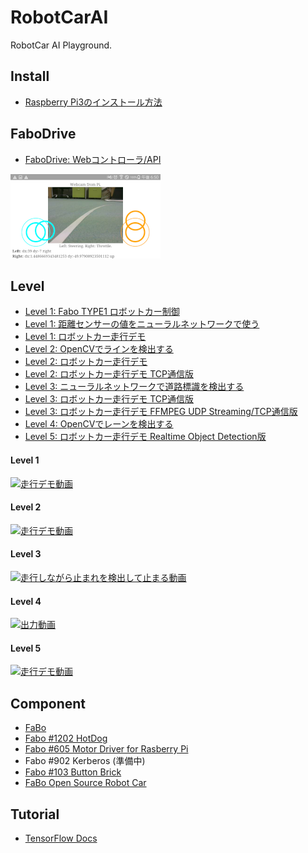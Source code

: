 # RobotCarAI

RobotCar AI Playground.

## Install
* [Raspberry Pi3のインストール方法](./00.install_raspberry_pi3)

## FaboDrive
* [FaboDrive: Webコントローラ/API](./01.fabodrive/)

![](./01.fabodrive/document/controller-small.png)<br>

## Level
* [Level 1: Fabo TYPE1 ロボットカー制御](./02.level1_car/)
* [Level 1: 距離センサーの値をニューラルネットワークで使う](./03.level1_sensors/)
* [Level 1: ロボットカー走行デモ](./04.level1_demo/)
* [Level 2: OpenCVでラインを検出する](./05.level2_lane_detection/)
* [Level 2: ロボットカー走行デモ](./06.level2_demo)
* [Level 2: ロボットカー走行デモ TCP通信版](./07.level2_demo_socket)
* [Level 3: ニューラルネットワークで道路標識を検出する](./08.level3_object_detection)
* [Level 3: ロボットカー走行デモ TCP通信版](./09.level3_demo_socket)
* [Level 3: ロボットカー走行デモ FFMPEG UDP Streaming/TCP通信版](./10.level3_demo_streaming)
* [Level 4: OpenCVでレーンを検出する](./11.level4_lane_detection)
* [Level 5: ロボットカー走行デモ Realtime Object Detection版](./12.level5_demo_streaming)

#### Level 1
[![走行デモ動画](https://img.youtube.com/vi/0IXHXuacMEI/3.jpg)](https://www.youtube.com/watch?v=0IXHXuacMEI)<br>

#### Level 2
[![走行デモ動画](https://img.youtube.com/vi/L7d6JyxL-sM/1.jpg)](https://www.youtube.com/watch?v=L7d6JyxL-sM)<br>

#### Level 3
[![走行しながら止まれを検出して止まる動画](https://img.youtube.com/vi/crsxRYU_j_E/2.jpg)](https://www.youtube.com/watch?v=crsxRYU_j_E)<br>

#### Level 4
[![出力動画](https://img.youtube.com/vi/xAi_31IcyZ0/1.jpg)](https://www.youtube.com/watch?v=xAi_31IcyZ0)<br>

#### Level 5
[![走行デモ動画](https://img.youtube.com/vi/7pc5TTGPQwA/3.jpg)](https://www.youtube.com/watch?v=7pc5TTGPQwA)<br>


## Component
* [FaBo](http://fabo.io)
* [Fabo #1202 HotDog](http://www.fabo.io/1202.html)
* [Fabo #605 Motor Driver for Rasberry Pi](http://www.fabo.io/605.html)
* Fabo #902 Kerberos (準備中)
* [Fabo #103 Button Brick](http://www.fabo.io/103.html)
* [FaBo Open Source Robot Car](https://github.com/FaBoPlatform/RobotCar)


## Tutorial

* [TensorFlow Docs](http://docs.fabo.io/tensorflow/)
